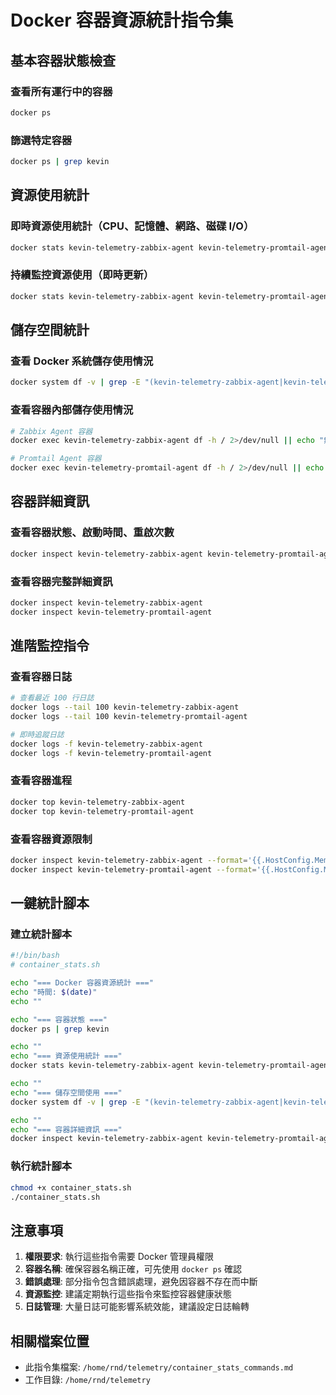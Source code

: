 # Docker 容器資源統計指令集

## 基本容器狀態檢查

### 查看所有運行中的容器
```bash
docker ps
```

### 篩選特定容器
```bash
docker ps | grep kevin
```

## 資源使用統計

### 即時資源使用統計（CPU、記憶體、網路、磁碟 I/O）
```bash
docker stats kevin-telemetry-zabbix-agent kevin-telemetry-promtail-agent --no-stream --format "table {{.Container}}\t{{.CPUPerc}}\t{{.MemUsage}}\t{{.MemPerc}}\t{{.NetIO}}\t{{.BlockIO}}"
```

### 持續監控資源使用（即時更新）
```bash
docker stats kevin-telemetry-zabbix-agent kevin-telemetry-promtail-agent
```

## 儲存空間統計

### 查看 Docker 系統儲存使用情況
```bash
docker system df -v | grep -E "(kevin-telemetry-zabbix-agent|kevin-telemetry-promtail-agent)"
```

### 查看容器內部儲存使用情況
```bash
# Zabbix Agent 容器
docker exec kevin-telemetry-zabbix-agent df -h / 2>/dev/null || echo "無法取得 zabbix-agent 儲存資訊"

# Promtail Agent 容器
docker exec kevin-telemetry-promtail-agent df -h / 2>/dev/null || echo "無法取得 promtail-agent 儲存資訊"
```

## 容器詳細資訊

### 查看容器狀態、啟動時間、重啟次數
```bash
docker inspect kevin-telemetry-zabbix-agent kevin-telemetry-promtail-agent --format='{{.Name}}: {{.State.Status}} - Started: {{.State.StartedAt}} - RestartCount: {{.RestartCount}}'
```

### 查看容器完整詳細資訊
```bash
docker inspect kevin-telemetry-zabbix-agent
docker inspect kevin-telemetry-promtail-agent
```

## 進階監控指令

### 查看容器日誌
```bash
# 查看最近 100 行日誌
docker logs --tail 100 kevin-telemetry-zabbix-agent
docker logs --tail 100 kevin-telemetry-promtail-agent

# 即時追蹤日誌
docker logs -f kevin-telemetry-zabbix-agent
docker logs -f kevin-telemetry-promtail-agent
```

### 查看容器進程
```bash
docker top kevin-telemetry-zabbix-agent
docker top kevin-telemetry-promtail-agent
```

### 查看容器資源限制
```bash
docker inspect kevin-telemetry-zabbix-agent --format='{{.HostConfig.Memory}} {{.HostConfig.CpuQuota}} {{.HostConfig.CpuPeriod}}'
docker inspect kevin-telemetry-promtail-agent --format='{{.HostConfig.Memory}} {{.HostConfig.CpuQuota}} {{.HostConfig.CpuPeriod}}'
```

## 一鍵統計腳本

### 建立統計腳本
```bash
#!/bin/bash
# container_stats.sh

echo "=== Docker 容器資源統計 ==="
echo "時間: $(date)"
echo ""

echo "=== 容器狀態 ==="
docker ps | grep kevin

echo ""
echo "=== 資源使用統計 ==="
docker stats kevin-telemetry-zabbix-agent kevin-telemetry-promtail-agent --no-stream --format "table {{.Container}}\t{{.CPUPerc}}\t{{.MemUsage}}\t{{.MemPerc}}\t{{.NetIO}}\t{{.BlockIO}}"

echo ""
echo "=== 儲存空間使用 ==="
docker system df -v | grep -E "(kevin-telemetry-zabbix-agent|kevin-telemetry-promtail-agent)"

echo ""
echo "=== 容器詳細資訊 ==="
docker inspect kevin-telemetry-zabbix-agent kevin-telemetry-promtail-agent --format='{{.Name}}: {{.State.Status}} - Started: {{.State.StartedAt}} - RestartCount: {{.RestartCount}}'
```

### 執行統計腳本
```bash
chmod +x container_stats.sh
./container_stats.sh
```

## 注意事項

1. **權限要求**: 執行這些指令需要 Docker 管理員權限
2. **容器名稱**: 確保容器名稱正確，可先使用 `docker ps` 確認
3. **錯誤處理**: 部分指令包含錯誤處理，避免因容器不存在而中斷
4. **資源監控**: 建議定期執行這些指令來監控容器健康狀態
5. **日誌管理**: 大量日誌可能影響系統效能，建議設定日誌輪轉

## 相關檔案位置

- 此指令集檔案: `/home/rnd/telemetry/container_stats_commands.md`
- 工作目錄: `/home/rnd/telemetry`
